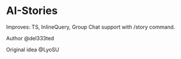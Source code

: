 # AI-Stories

Improves: TS, InlineQuery, Group Chat support with /story command.

Author @del333ted

Original idea @LyoSU
